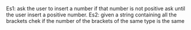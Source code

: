 Es1: ask the user to insert a number if that number is not positive ask until the user insert a positive number.
Es2: given a string containing all the brackets chek if the number of the brackets of the same type is the same
